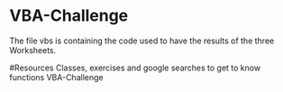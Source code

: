 # VBA-Challenge
The file vbs is containing the code used to have the results of the three Worksheets.

#Resources
Classes, exercises and google searches to get to know functions
VBA-Challenge
